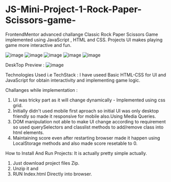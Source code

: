 # JS-Mini-Project-1-Rock-Paper-Scissors-game-
FrontendMentor advanced challange Classic Rock Paper Scissors Game implemented using JavaScript , HTML and CSS. Projects UI makes playing game more interactive and fun.

  ![image](https://user-images.githubusercontent.com/106526534/181801503-0d06855e-2b76-4361-9ce6-ef00abcf46d2.png) 
  ![image](https://user-images.githubusercontent.com/106526534/181801586-552ee3a6-dc67-470d-a9ec-100b7d2f46db.png)
  ![image](https://user-images.githubusercontent.com/106526534/181801702-138c0522-3aee-44d9-a4f6-934bcf510689.png)
  ![image](https://user-images.githubusercontent.com/106526534/181801740-01bfe15d-3ca0-42af-8e37-faf0e23637c3.png)
  ![image](https://user-images.githubusercontent.com/106526534/181801839-1bb6e5dc-8ea5-40a3-a1c0-9812fa61fce5.png)

DeskTop Preview :
![image](https://user-images.githubusercontent.com/106526534/181802252-a6fd0680-6a06-407e-a85e-69eb7052ce4d.png)


Technologies Used i.e TechStack :
  I have useed Basic HTML-CSS for UI and JavaScript for obtain interactivity and implementing game logic.
  
Challanges while implementation : 
  1. UI was tricky part as it will change dynamically - Implemented using css grid.
  2. Initially didn't used mobile first aproach so initial UI was only desktop friendly so made it responsive for mobile also.Using Media Queries.
  3.  DOM manipulation not able to make UI change according to requirement so used querySelectors and classlist methods to add/remove class into html             elements.
  4. Maintaining score even after restarting browser made it happen using LocalStorage methods and also made score resetable to 0.

How to Install And Run Projects:
  It is actually pretty simple actually.
  1. Just download project files Zip.
  2. Unzip it and
  3. RUN Index.html Directly into browser.
